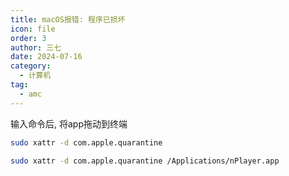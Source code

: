 ```yaml
---
title: macOS报错: 程序已损坏
icon: file
order: 3
author: 三七
date: 2024-07-16
category:
  - 计算机
tag:
  - amc
---
```


<!-- more --> 
输入命令后, 将app拖动到终端
```bash
sudo xattr -d com.apple.quarantine 
```
```bash
sudo xattr -d com.apple.quarantine /Applications/nPlayer.app
```